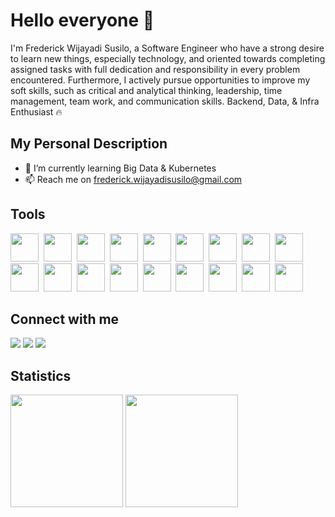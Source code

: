 # Hello everyone 👋

I'm Frederick Wijayadi Susilo, a Software Engineer who have a strong desire to learn new things, especially technology, and oriented towards completing assigned tasks with full dedication and responsibility in every problem encountered. Furthermore, I actively pursue opportunities to improve my soft skills, such as critical and analytical thinking, leadership, time management, team work, and communication skills. Backend, Data, & Infra Enthusiast 🔥

## My Personal Description

- 🌱 I’m currently learning Big Data & Kubernetes
- 📫 Reach me on [frederick.wijayadisusilo@gmail.com](mailto:frederick.wijayadisusilo@gmail.com)

## Tools

<img height="45" src="https://user-images.githubusercontent.com/25181517/192108372-f71d70ac-7ae6-4c0d-8395-51d8870c2ef0.png"> &nbsp;<img height="45" src="https://user-images.githubusercontent.com/25181517/192108376-c675d39b-90f6-4073-bde6-5a9291644657.png"> &nbsp;<img height="45" src="https://user-images.githubusercontent.com/25181517/183890598-19a0ac2d-e88a-4005-a8df-1ee36782fde1.png"> &nbsp;<img height="45" src="https://user-images.githubusercontent.com/25181517/183568594-85e280a7-0d7e-4d1a-9028-c8c2209e073c.png"> &nbsp;<img height="45" src="https://user-images.githubusercontent.com/25181517/117201156-9a724800-adec-11eb-9a9d-3cd0f67da4bc.png"> &nbsp;<img height="45" src="https://user-images.githubusercontent.com/25181517/183423507-c056a6f9-1ba8-4312-a350-19bcbc5a8697.png"> &nbsp;<img height="45" src="https://github.com/marwin1991/profile-technology-icons/assets/25181517/afcf1c98-544e-41fb-bf44-edba5e62809a"> &nbsp;<img height="45" src="https://user-images.githubusercontent.com/25181517/192149581-88194d20-1a37-4be8-8801-5dc0017ffbbe.png"> &nbsp;<img height="45" src="https://user-images.githubusercontent.com/25181517/117208740-bfb78400-adf5-11eb-97bb-09072b6bedfc.png"> &nbsp;<img height="45" src="https://user-images.githubusercontent.com/25181517/183896128-ec99105a-ec1a-4d85-b08b-1aa1620b2046.png"> &nbsp;<img height="45" src="https://user-images.githubusercontent.com/25181517/182884894-d3fa6ee0-f2b4-4960-9961-64740f533f2a.png"> &nbsp;<img height="45" src="https://user-images.githubusercontent.com/25181517/182884177-d48a8579-2cd0-447a-b9a6-ffc7cb02560e.png"> &nbsp;<img height="45" src="https://user-images.githubusercontent.com/25181517/117207330-263ba280-adf4-11eb-9b97-0ac5b40bc3be.png"> &nbsp;<img height="45" src="https://user-images.githubusercontent.com/25181517/182534006-037f08b5-8e7b-4e5f-96b6-5d2a5558fa85.png"> &nbsp;<img height="45" src="https://user-images.githubusercontent.com/25181517/183868728-b2e11072-00a5-47e2-8a4e-4ebbb2b8c554.png"> &nbsp;<img height="45" src="https://user-images.githubusercontent.com/25181517/182534075-4962068b-4407-46c2-ac67-ddcb86af30cc.png"> &nbsp;<img height="45" src="https://user-images.githubusercontent.com/25181517/182534182-c510199a-7a4d-4084-96e3-e3db2251bbce.png"> &nbsp;<img height="45" src="https://user-images.githubusercontent.com/25181517/183911547-990692bc-8411-4878-99a0-43506cdb69cf.png">






## Connect with me

<div style:"display: flex">
  <a href="https://www.linkedin.com/in/frederick-wijayadi-susilo/" target="_blank"><img src="https://img.shields.io/badge/LinkedIn-0077B5?style=for-the-badge&logo=linkedin&logoColor=white" /></a>
  <a href="https://www.instagram.com/fred.erickw/?hl=id" target="_blank"><img src="https://img.shields.io/badge/Instagram-E4405F?style=for-the-badge&logo=instagram&logoColor=white" /></a>
  <a href="https://discord.com/users/287736639097405440" target="_blank"><img src="https://img.shields.io/badge/Discord-5865F2?style=for-the-badge&logo=discord&logoColor=white" /></a>
</div>

## Statistics

<div style:"display: flex">
    <img height="180" src="https://github-readme-stats.vercel.app/api?username=WantToBePro31&theme=aura&show_icons=true" />
    <img height="180" src="https://github-readme-stats.vercel.app/api/top-langs/?username=WantToBePro31&theme=aura&layout=compact" />
</div>
